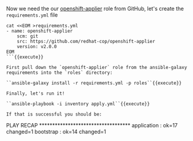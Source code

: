 Now we need the our [openshift-applier](https://github.com/redhat-cop/openshift-applier) role from GitHub, let's create the `requirements.yml` file

```
cat <<EOM >requirements.yml
- name: openshift-applier
    scm: git
    src: https://github.com/redhat-cop/openshift-applier
    version: v2.0.0
EOM
```{{execute}}

First pull down the `openshift-applier` role from the ansible-galaxy requirements into the `roles` directory:

``ansible-galaxy install -r requirements.yml -p roles``{{execute}}

Finally, let's run it!

``ansible-playbook -i inventory apply.yml``{{execute}}

If that is successful you should be:

```
PLAY RECAP ***********************************
application                : ok=17   changed=1
bootstrap                  : ok=14   changed=1
```

